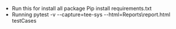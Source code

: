 - Run this for install all package Pip install requirements.txt
- Running pytest -v --capture=tee-sys --html=Reports\report.html testCases
